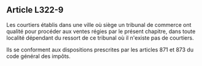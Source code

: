 Article L322-9
----
Les courtiers établis dans une ville où siège un tribunal de commerce ont
qualité pour procéder aux ventes régies par le présent chapitre, dans toute
localité dépendant du ressort de ce tribunal où il n'existe pas de courtiers.

Ils se conforment aux dispositions prescrites par les articles 871 et 873 du
code général des impôts.
